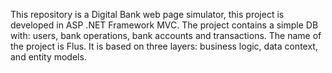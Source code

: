 This repository is a Digital Bank web page simulator, this project is developed in ASP .NET Framework MVC. The project contains a simple DB with: users, bank operations, bank accounts and transactions. The name of the project is Flus. It is based on three layers: business logic, data context, and entity models.
